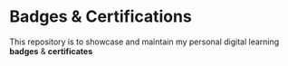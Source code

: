 # Badges & Certifications
This repository is to showcase and maintain my personal digital learning **badges** &amp; **certificates**
